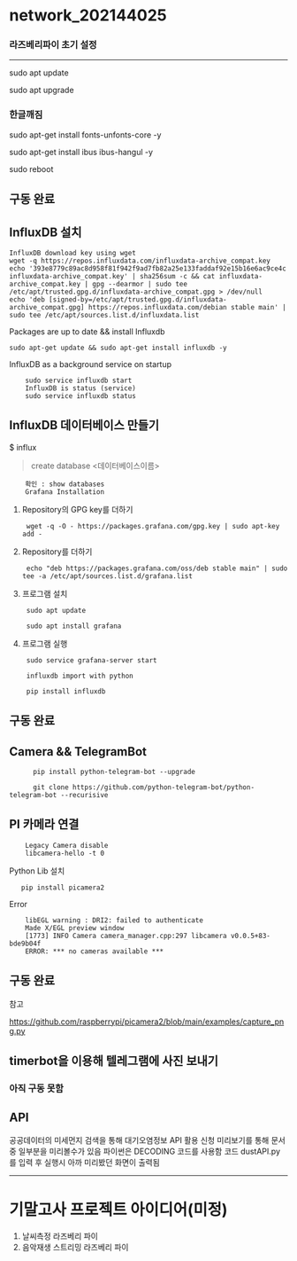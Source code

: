 # network_202144025
### 라즈베리파이 초기 설정
---
sudo apt update

sudo apt upgrade

### 한글깨짐

sudo apt-get install fonts-unfonts-core -y

sudo apt-get install ibus ibus-hangul -y

sudo reboot

## 구동 완료

InfluxDB 설치
---
    InfluxDB download key using wget
    wget -q https://repos.influxdata.com/influxdata-archive_compat.key
    echo '393e8779c89ac8d958f81f942f9ad7fb82a25e133faddaf92e15b16e6ac9ce4c influxdata-archive_compat.key' | sha256sum -c && cat influxdata-archive_compat.key | gpg --dearmor | sudo tee     
    /etc/apt/trusted.gpg.d/influxdata-archive_compat.gpg > /dev/null
    echo 'deb [signed-by=/etc/apt/trusted.gpg.d/influxdata-archive_compat.gpg] https://repos.influxdata.com/debian stable main' | sudo tee /etc/apt/sources.list.d/influxdata.list

Packages are up to date && install Influxdb
   
    sudo apt-get update && sudo apt-get install influxdb -y


InfluxDB as a background service on startup

        sudo service influxdb start
        InfluxDB is status (service)
        sudo service influxdb status

InfluxDB 데이터베이스 만들기
---
$ influx

>create database <데이터베이스이름>
>
        확인 : show databases 
        Grafana Installation
        
1. Repository의 GPG key를 더하기
   
        wget -q -O - https://packages.grafana.com/gpg.key | sudo apt-key add -
   
2. Repository를 더하기
   
        echo "deb https://packages.grafana.com/oss/deb stable main" | sudo tee -a /etc/apt/sources.list.d/grafana.list

6. 프로그램 설치
   
        sudo apt update
        
        sudo apt install grafana

7. 프로그램 실행
   
        sudo service grafana-server start
        
        influxdb import with python
    
        pip install influxdb

## 구동 완료

Camera && TelegramBot
---
          pip install python-telegram-bot --upgrade
          
          git clone https://github.com/python-telegram-bot/python-telegram-bot --recurisive

  
PI 카메라 연결
---
        Legacy Camera disable
        libcamera-hello -t 0
      
Python Lib 설치

       pip install picamera2
  
Error

        libEGL warning : DRI2: failed to authenticate
        Made X/EGL preview window
        [1773] INFO Camera camera_manager.cpp:297 libcamera v0.0.5+83-bde9b04f
        ERROR: *** no cameras available ***

## 구동 완료

참고

 https://github.com/raspberrypi/picamera2/blob/main/examples/capture_png.py

## timerbot을 이용해 텔레그램에 사진 보내기

### 아직 구동 못함

## API

공공데이터의 미세먼지 검색을 통해 대기오염정보 API 활용 신청
미리보기를 통해 문서중 일부분을 미리볼수가 있음
파이썬은 DECODING 코드를 사용함
코드 dustAPI.py 를 입력 후 실행시 아까 미리봤던 화면이 출력됨

---

# 기말고사 프로젝트 아이디어(미정)

1. 날씨측정 라즈베리 파이
2. 음악재생 스트리밍 라즈베리 파이


